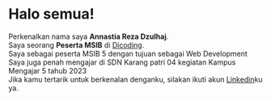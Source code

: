 # Halo semua! 

Perkenalkan nama saya **Annastia Reza Dzulhaj**.\
Saya seorang **Peserta MSIB** di [Dicoding](https://www.dicoding.com/).\
Saya sebagai peserta MSIB 5 dengan tujuan sebagai Web Development\
Saya juga penah mengajar di SDN Karang patri 04 kegiatan Kampus Mengajar 5 tahub 2023\
Jika kamu tertarik untuk berkenalan denganku, silakan ikuti akun [Linkedin](www.linkedin.com/in/annastia-reza-dzulhaj-9081a3260)ku ya.
